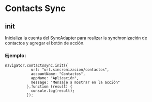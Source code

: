 # Contacts Sync

## init

Inicializa la cuenta del SyncAdapter para realizar la synchronización de contactos y agregar el botón de acción.

### Ejemplo:
```
navigator.contactssync.init({
            url: "url.sincronizacion/contactos",
            accountName: "Contactos",
            appName: "Aplicación",
            message: "Mensaje a mostrar en la acción"
          },function (result) {
            console.log(result);
          });
```
